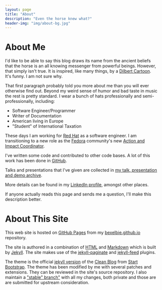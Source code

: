 ```yaml
---
layout: page
title: "About"
description: "Even the horse knew what?"
header-img: "img/about-bg.jpg"
---
```


# About Me

I'd like to be able to say this blog draws its name from the
ancient beliefs that the horse is an all knowing messenger from
powerful beings. However, that simply isn't true. It is inspired,
like many things, by a [Dilbert
Cartoon](http://dilbert.com/strip/2015-06-10/).  It's funny. I am
not sure why.

That first paragraph probably told you more about me than you
will ever otherwise find out. Beyond my weird sense of humor and
bad taste in music the rest is pretty standard. I wear a bunch of
hats professionally and semi-professionally, including:

* Software Engineer/Programmer
* Writer of Documentation
* American living in Europe
* "Student" of International Taxation

These days I am working for [Red Hat](https://community.redhat.com)
as a software engineer.  I am transitioning to a new role as the
[Fedora](https://www.fedoraproject.org) community's new [Action and
Impact Coordinator](https://fedoraproject.org/wiki/Community_Leader).

I've written some code and contributed to other code bases.  A lot
of this work has been done in [GitHub](https://github.com/bexelbie).

Talks and presentations that I've given are collected in [my talk,
presentation and demo
archive](https://github.com/bexelbie/bexelbie-talks-demos).

More details can be found in my [LinkedIn
profile](https://www.linkedin.com/in/bcexelbi), amongst other places.

If anyone actually reads this page and sends me a question, I'll
make this description better.

# About This Site

This web site is hosted on [GitHub Pages](https://pages.github.com/) from
my [bexelbie.github.io](https://github.com/bexelbie/bexelbie.github.io)
repository.

The site is authored in a combination of
[HTML](https://en.wikipedia.org/wiki/HTML) and
[Markdown](https://daringfireball.net/projects/markdown/) which
is built by [Jekyll](http://jekyllrb.com/).  The site makes use
of the [jekyll-paginate](http://jekyllrb.com/docs/pagination/) and
[jekyll-feed](https://github.com/jekyll/jekyll-feed) plugins.

The theme is the official [jekyll
version](https://github.com/BlackrockDigital/startbootstrap-clean-blog-jekyll)
of the [Clean
Blog](https://startbootstrap.com/template-overviews/clean-blog/)
from [Start Bootstrap](https://startbootstrap.com/).  The theme has
been modified by me with several patches and extensions.  They can be
reviewed in the site's source repository.  I also maintain a ["stable"
branch"](https://github.com/bexelbie/startbootstrap-clean-blog-jekyll)
with all my changes, both private and those are are submitted for
upstream consideration.
